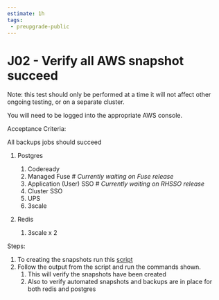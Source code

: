 ```yaml
---
estimate: 1h
tags:
 - preupgrade-public
---
```


# J02 - Verify all AWS snapshot succeed

Note: this test should only be performed at a time it will not affect other ongoing testing, or on a separate cluster.

You will need to be logged into the appropriate AWS console.

Acceptance Criteria:

All backups jobs should succeed

1. Postgres

   1. Codeready
   2. Managed Fuse # _Currently waiting on Fuse release_
   3. Application (User) SSO # _Currently waiting on RHSSO release_
   4. Cluster SSO
   5. UPS
   6. 3scale

2. Redis
   1. 3scale x 2

Steps:

1. To creating the snapshots run this [script](https://gist.github.com/ciaranRoche/d98131d81b8150eb323215469d48bcb1)
2. Follow the output from the script and run the commands shown.
   1. This will verify the snapshots have been created
   2. Also to verify automated snapshots and backups are in place for both redis and postgres
